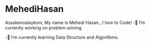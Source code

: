 # MehediHasan
Assalamoalaykom, My name is Mehedi Hasan.,
I love to Code!
-🔭 I’m currently working on problem solving.

-🌱 I’m currently learning Data Structure and Algorithms.

